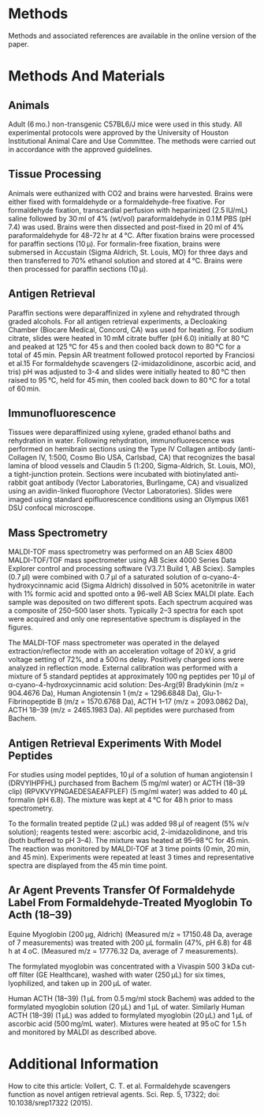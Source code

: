 # Methods

Methods and associated references are available in the online version of the paper.

# Methods And Materials

## Animals

Adult (6 mo.) non-transgenic C57BL6/J mice were used in this study. All experimental protocols were approved by the University of Houston Institutional Animal Care and Use Committee. The methods were carried out in accordance with the approved guidelines.

## Tissue Processing

Animals were euthanized with CO2 and brains were harvested. Brains were either fixed with formaldehyde or a formaldehyde-free fixative. For formaldehyde fixation, transcardial perfusion with heparinized (2.5 IU/mL) saline followed by 30 ml of 4% (wt/vol) paraformaldehyde in 0.1 M PBS (pH 7.4) was used. Brains were then dissected and post-fixed in 20 ml of 4% paraformaldehyde for 48-72 hr at 4 °C. After fixation brains were processed for paraffin sections (10 μ). For formalin-free fixation, brains were submersed in Accustain (Sigma Aldrich, St. Louis, MO) for three days and then transferred to 70% ethanol solution and stored at 4 °C. Brains were then processed for paraffin sections (10 μ).

## Antigen Retrieval

Paraffin sections were deparaffinized in xylene and rehydrated through graded alcohols. For all antigen retrieval experiments, a Decloaking Chamber (Biocare Medical, Concord, CA) was used for heating. For sodium citrate, slides were heated in 10 mM citrate buffer (pH 6.0) initially at 80 °C and peaked at 125 °C for 45 s and then cooled back down to 80 °C for a total of 45 min. Pepsin AR treatment followed protocol reported by Franciosi et al.15 For formaldehyde scavengers (2-imidazolidinone, ascorbic acid, and tris) pH was adjusted to 3-4 and slides were initially heated to 80 °C then raised to 95 °C, held for 45 min, then cooled back down to 80 °C for a total of 60 min.

## Immunofluorescence

Tissues were deparaffinized using xylene, graded ethanol baths and rehydration in water. Following rehydration, immunofluorescence was performed on hemibrain sections using the Type IV Collagen antibody (anti-Collagen IV, 1:500, Cosmo Bio USA, Carlsbad, CA) that recognizes the basal lamina of blood vessels and Claudin 5 (1:200, Sigma-Aldrich, St. Louis, MO), a tight-junction protein. Sections were incubated with biotinylated anti-rabbit goat antibody (Vector Laboratories, Burlingame, CA) and visualized using an avidin-linked fluorophore (Vector Laboratories). Slides were imaged using standard epifluorescence conditions using an Olympus IX61 DSU confocal microscope.

## Mass Spectrometry

MALDI-TOF mass spectrometry was performed on an AB Sciex 4800 MALDI-TOF/TOF mass spectrometer using AB Sciex 4000 Series Data Explorer control and processing software (V3.7.1 Build 1, AB Sciex). Samples (0.7 μl) were combined with 0.7 μl of a saturated solution of α-cyano-4-hydroxycinnamic acid (Sigma Aldrich) dissolved in 50% acetonitrile in water with 1% formic acid and spotted onto a 96-well AB Sciex MALDI plate. Each sample was deposited on two different spots. Each spectrum acquired was a composite of 250–500 laser shots. Typically 2–3 spectra for each spot were acquired and only one representative spectrum is displayed in the figures.

The MALDI-TOF mass spectrometer was operated in the delayed extraction/reflector mode with an acceleration voltage of 20 kV, a grid voltage setting of 72%, and a 500 ns delay. Positively charged ions were analyzed in reflection mode. External calibration was performed with a mixture of 5 standard peptides at approximately 100 ng peptides per 10 μl of α-cyano-4-hydroxycinnamic acid solution: Des-Arg(9) Bradykinin (m/z = 904.4676 Da), Human Angiotensin 1 (m/z = 1296.6848 Da), Glu-1-Fibrinopeptide B (m/z = 1570.6768 Da), ACTH 1–17 (m/z = 2093.0862 Da), ACTH 18–39 (m/z = 2465.1983 Da). All peptides were purchased from Bachem.

## Antigen Retrieval Experiments With Model Peptides

For studies using model peptides, 10 μl of a solution of human angiotensin I (DRVYIHPFHL) purchased from Bachem (5 mg/ml water) or ACTH (18–39 clip) (RPVKVYPNGAEDESAEAFPLEF) (5 mg/ml water) was added to 40 μL formalin (pH 6.8). The mixture was kept at 4 °C for 48 h prior to mass spectrometry.

To the formalin treated peptide (2 μL) was added 98 μl of reagent (5% w/v solution); reagents tested were: ascorbic acid, 2-imidazolidinone, and tris (both buffered to pH 3–4). The mixture was heated at 95–98 °C for 45 min. The reaction was monitored by MALDI-TOF at 3 time points (0 min, 20 min, and 45 min). Experiments were repeated at least 3 times and representative spectra are displayed from the 45 min time point.

## Ar Agent Prevents Transfer Of Formaldehyde Label From Formaldehyde-Treated Myoglobin To Acth (18–39)

Equine Myoglobin (200 μg, Aldrich) (Measured m/z = 17150.48 Da, average of 7 measurements) was treated with 200 μL formalin (47%, pH 6.8) for 48 h at 4 oC. (Measured m/z = 17776.32 Da, average of 7 measurements).

The formylated myoglobin was concentrated with a Vivaspin 500 3 kDa cut-off filter (GE Healthcare), washed with water (250 μL) for six times, lyophilized, and taken up in 200 μL of water.

Human ACTH (18–39) (1 μL from 0.5 mg/ml stock Bachem) was added to the formylated myoglobin solution (20 μL) and 1 μL of water. Similarly Human ACTH (18–39) (1 μL) was added to formylated myoglobin (20 μL) and 1 μL of ascorbic acid (500 mg/mL water). Mixtures were heated at 95 oC for 1.5 h and monitored by MALDI as described above.

# Additional Information

How to cite this article: Vollert, C. T. et al. Formaldehyde scavengers function as novel antigen retrieval agents. Sci. Rep. 5, 17322; doi: 10.1038/srep17322 (2015).

